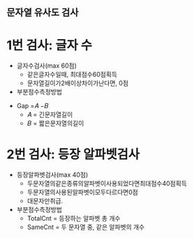 ## 문자열 유사도 검사

# 1번 검사: 글자 수
* 글자수검사(max 60점)
  -  같은글자수일때, 최대점수60점획득
  - 문자열길이가2배이상차이가난다면, 0점
* 부분점수측정방법
 - Gap =𝐴 −𝐵
   - 𝐴 = 긴문자열길이
   - 𝐵 = 짧은문자열의길이

# 2번 검사: 등장 알파벳검사
* 등장알파벳검사(max 40점)
  -  두문자열의같은종류의알파벳이사용되었다면최대점수40점획득
  -  두문자열의사용된알파벳이모두다르다면0점
  -  대문자만취급.
* 부분점수측정방법
  - TotalCnt = 등장하는 알파벳 총 개수
  - SameCnt = 두 문자열 중, 같은 알파벳의 개수